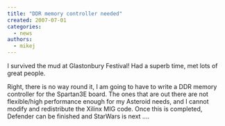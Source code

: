 ```yaml
---
title: "DDR memory controller needed"
created: 2007-07-01
categories: 
  - news
authors: 
  - mikej
---
```


I survived the mud at Glastonbury Festival! Had a superb time, met lots of great people. 

Right, there is no way round it, I am going to have to write a DDR memory controller for the Spartan3E board. The ones that are out there are not flexible/high performance enough for my Asteroid needs, and I cannot modify and redistribute the Xilinx MIG code. Once this is completed, Defender can be finished and StarWars is next ....
